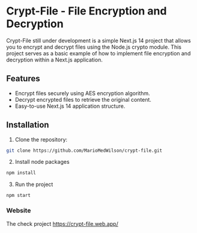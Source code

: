 # Crypt-File - File Encryption and Decryption 

Crypt-File still under development is a simple Next.js 14 project that allows you to encrypt and decrypt files using the Node.js crypto module. This project serves as a basic example of how to implement file encryption and decryption within a Next.js application.

## Features

- Encrypt files securely using AES encryption algorithm.
- Decrypt encrypted files to retrieve the original content.
- Easy-to-use Next.js 14 application structure.


## Installation

1. Clone the repository:

  ```bash
  git clone https://github.com/MarioMedWilson/crypt-file.git
  ```
2. Install node packages
  ```bash
  npm install
  ```
3. Run the project
  ```
  npm start
  ```

### Website
The check project https://crypt-file.web.app/